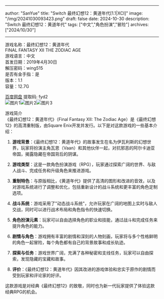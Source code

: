 
---
author: "SanYue"
title: "Switch 最终幻想12：黄道年代[1.1|XCI]"
image: "/img/20241030093423.png"
draft: false
date: 2024-10-30
description: "Switch 最终幻想12：黄道年代"
tags: ["中文","角色扮演","冒险"]
archives: ["2024/10/30"]

---

游戏名称：最终幻想12：黄道年代   
FINAL FANTASY XII THE ZODIAC AGE    
游戏语言：中文  
首发日期：2019年4月30日  
解压密码：wing515  
是否有金手指：是  
版本：1.1   
容量：12.7G

[百度网盘](https://pan.baidu.com/s/14y9d4yibGRA-0KqrnrVfiA) 提取码: fyd2  
![图片1](/img/7722abc39f2c.jpg)![图片2](/img/d023697a733c0b.jpg)![图片3](/img/e4da005f587.jpg)  

游戏简介  
《最终幻想12：黄道年代》（Final Fantasy XII: The Zodiac Age）是《最终幻想12》的高清重制版，由Square Enix开发并发行。以下是对这款游戏的一些基本介绍：

1. **游戏背景**：《最终幻想12：黄道年代》的故事发生在名为伊瓦利斯的幻想世界，玩家将扮演主角瓦恩（Vaan）和其他伙伴一起，对抗邪恶的阿尔卡迪亚帝国，揭露隐藏在帝国背后的阴谋。

2. **游戏类型**：这是一款角色扮演游戏（RPG），玩家通过探索广阔的世界、与敌人战斗、完成任务和升级角色来推进游戏。

3. **重制特色**：与原版相比，《黄道年代》提供了高清的图形和改进的音效，以及对游戏系统进行了调整和优化，包括重新设计的战斗系统和更丰富的角色定制选项。

4. **战斗系统**：游戏采用了"动态战斗系统"，允许玩家在广阔的地图上实时与敌人交战，同时可以进行战术布局和角色指令的快速切换。

5. **角色扮演元素**：玩家可以自由选择角色的职业和技能，通过战斗和完成任务来提升角色的能力。

6. **剧情与角色**：游戏拥有丰富的剧情和深刻的人物刻画，玩家将与多个性格鲜明的角色一起冒险，每个角色都有自己的背景故事和成长轨迹。

7. **探索与任务**：游戏世界广阔，充满了各种秘密和支线任务，玩家可以自由探索，发现隐藏的宝藏和故事。

8. **评价**：《最终幻想12：黄道年代》因其改进的游戏体验和忠实于原作的剧情而受到玩家和评论家的好评。

这款游戏是对经典《最终幻想12》的致敬，同时也为新一代玩家提供了体验这款经典RPG的机会。
